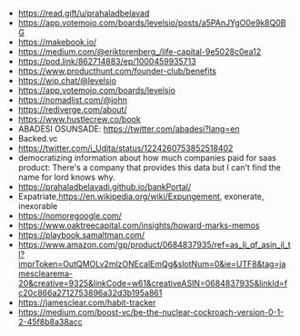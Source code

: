 - https://read.gift/u/prahaladbelavad
- https://app.votemojo.com/boards/levelsio/posts/a5PAnJYgO0e9k8Q0BG
- https://makebook.io/
- https://medium.com/@eriktorenberg_/life-capital-9e5028c0ea12
- https://pod.link/862714883/ep/1000459935713
- https://www.producthunt.com/founder-club/benefits
- https://wip.chat/@levelsio
- https://app.votemojo.com/boards/levelsio
- https://nomadlist.com/@john
- https://rediverge.com/about/
- https://www.hustlecrew.co/book
- ABADESI OSUNSADE: https://twitter.com/abadesi?lang=en
- Backed.vc
- https://twitter.com/i_Udita/status/1224260753852518402
- democratizing information about how much companies paid for saas product: There's a company that provides this data but I can't find the name for lord knows why.
- https://prahaladbelavadi.github.io/bankPortal/
- Expatriate,https://en.wikipedia.org/wiki/Expungement, exonerate, inexorable
- https://nomoregoogle.com/
- https://www.oaktreecapital.com/insights/howard-marks-memos
- https://playbook.samaltman.com/
- https://www.amazon.com/gp/product/0684837935/ref=as_li_qf_asin_il_tl?imprToken=OutQMOLv2mlzONEcalEmQg&slotNum=0&ie=UTF8&tag=jamesclearema-20&creative=9325&linkCode=w61&creativeASIN=0684837935&linkId=fc20c866a2712753896a32d3b195a861
- https://jamesclear.com/habit-tracker
- https://medium.com/boost-vc/be-the-nuclear-cockroach-version-0-1-2-45f8b8a38acc
